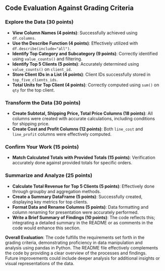 ## Code Evaluation Against Grading Criteria

### Explore the Data (30 points)
- **View Column Names (4 points)**: Successfully achieved using `df.columns`.
- **Use the Describe Function (4 points)**: Effectively utilized with `df.describe(include="all")`.
- **Identify Top Category and Subcategory (9 points)**: Correctly identified using `value_counts()` and filtering.
- **Identify Top 5 Clients (5 points)**: Accurately determined using `value_counts()` on `client_id`.
- **Store Client IDs in a List (4 points)**: Client IDs successfully stored in `top_five_clients_ids`.
- **Total Units for Top Client (4 points)**: Correctly computed using `sum()` on `qty` for the top client.

### Transform the Data (30 points)
- **Create Subtotal, Shipping Price, Total Price Columns (18 points)**: All columns were created with accurate calculations, including conditions for shipping price.
- **Create Cost and Profit Columns (12 points)**: Both `line_cost` and `line_profit` columns were effectively computed.

### Confirm Your Work (15 points)
- **Match Calculated Totals with Provided Totals (15 points)**: Verification accurately done against provided totals for specific orders.

### Summarize and Analyze (25 points)
- **Calculate Total Revenue for Top 5 Clients (5 points)**: Effectively done through groupby and aggregation methods.
- **Create a Summary DataFrame (5 points)**: Successfully created, displaying key metrics for top clients.
- **Format Data and Rename Columns (5 points)**: Data formatting and column renaming for presentation were accurately performed.
- **Write a Brief Summary of Findings (10 points)**: The code reflects this; integrating a detailed summary in the README or as comments in the code would enhance this section.

**Overall Evaluation**: The code fulfills the requirements set forth in the grading criteria, demonstrating proficiency in data manipulation and analysis using pandas in Python. The README file effectively complements the code by providing a clear overview of the processes and findings. Future improvements could include deeper analysis for additional insights or visual representations of the data.
